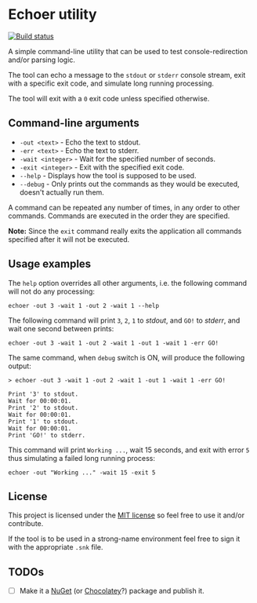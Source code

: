 # Echoer utility

[![Build status](https://ci.appveyor.com/api/projects/status/ha27gy4l3m56xgn9?svg=true)](https://ci.appveyor.com/project/cebence/echoer)

A simple command-line utility that can be used to test console-redirection and/or parsing logic.

The tool can echo a message to the `stdout` or `stderr` console stream, exit with a specific exit code, and simulate long running processing.

The tool will exit with a `0` exit code unless specified otherwise.

## Command-line arguments

- `-out <text>` - Echo the text to stdout.
- `-err <text>` - Echo the text to stderr.
- `-wait <integer>` - Wait for the specified number of seconds.
- `-exit <integer>` - Exit with the specified exit code.
- `--help` - Displays how the tool is supposed to be used.
- `--debug` - Only prints out the commands as they would be executed, doesn't actually run them.

A command can be repeated any number of times, in any order to other commands.
Commands are executed in the order they are specified.

**Note:** Since the `exit` command really exits the application all commands specified after it will not be executed.

## Usage examples

The `help` option overrides all other arguments, i.e. the following command will not do any processing:

```
echoer -out 3 -wait 1 -out 2 -wait 1 --help
```

The following command will print `3`, `2`, `1` to *stdout*, and `GO!` to *stderr*, and wait one second between prints:

```
echoer -out 3 -wait 1 -out 2 -wait 1 -out 1 -wait 1 -err GO!
```

The same command, when `debug` switch is ON, will produce the following output:

```
> echoer -out 3 -wait 1 -out 2 -wait 1 -out 1 -wait 1 -err GO!

Print '3' to stdout.
Wait for 00:00:01.
Print '2' to stdout.
Wait for 00:00:01.
Print '1' to stdout.
Wait for 00:00:01.
Print 'GO!' to stderr.
```

This command will print `Working ...`, wait 15 seconds, and exit with error `5` thus simulating a failed long running process:

```
echoer -out "Working ..." -wait 15 -exit 5
```

## License
This project is licensed under the [MIT license](LICENSE) so feel free to use it and/or contribute.

If the tool is to be used in a strong-name environment feel free to sign it with the appropriate `.snk` file.

## TODOs
- [ ] Make it a [NuGet](https://www.nuget.org/) (or [Chocolatey](https://chocolatey.org/)?) package and publish it.
